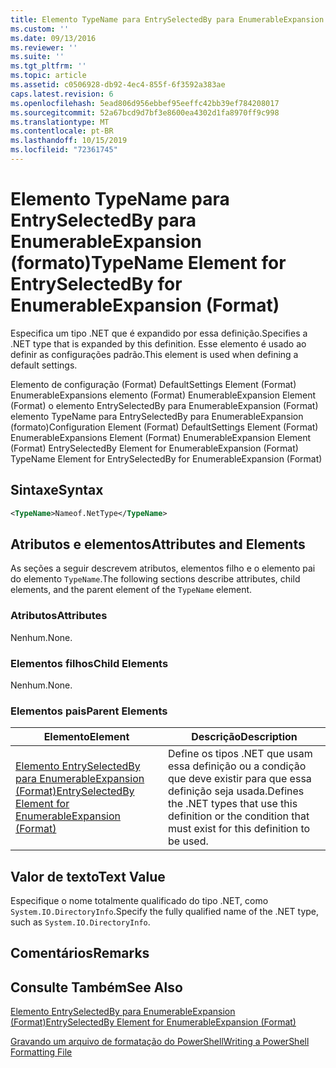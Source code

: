 ```yaml
---
title: Elemento TypeName para EntrySelectedBy para EnumerableExpansion (Format) | Microsoft Docs
ms.custom: ''
ms.date: 09/13/2016
ms.reviewer: ''
ms.suite: ''
ms.tgt_pltfrm: ''
ms.topic: article
ms.assetid: c0506928-db92-4ec4-855f-6f3592a383ae
caps.latest.revision: 6
ms.openlocfilehash: 5ead806d956ebbef95eeffc42bb39ef784208017
ms.sourcegitcommit: 52a67bcd9d7bf3e8600ea4302d1fa8970ff9c998
ms.translationtype: MT
ms.contentlocale: pt-BR
ms.lasthandoff: 10/15/2019
ms.locfileid: "72361745"
---
```

# <a name="typename-element-for-entryselectedby-for-enumerableexpansion-format"></a><span data-ttu-id="c5a06-102">Elemento TypeName para EntrySelectedBy para EnumerableExpansion (formato)</span><span class="sxs-lookup"><span data-stu-id="c5a06-102">TypeName Element for EntrySelectedBy for EnumerableExpansion (Format)</span></span>

<span data-ttu-id="c5a06-103">Especifica um tipo .NET que é expandido por essa definição.</span><span class="sxs-lookup"><span data-stu-id="c5a06-103">Specifies a .NET type that is expanded by this definition.</span></span> <span data-ttu-id="c5a06-104">Esse elemento é usado ao definir as configurações padrão.</span><span class="sxs-lookup"><span data-stu-id="c5a06-104">This element is used when defining a default settings.</span></span>

<span data-ttu-id="c5a06-105">Elemento de configuração (Format) DefaultSettings Element (Format) EnumerableExpansions elemento (Format) EnumerableExpansion Element (Format) o elemento EntrySelectedBy para EnumerableExpansion (Format) elemento TypeName para EntrySelectedBy para EnumerableExpansion (formato)</span><span class="sxs-lookup"><span data-stu-id="c5a06-105">Configuration Element (Format) DefaultSettings Element (Format) EnumerableExpansions Element (Format) EnumerableExpansion Element (Format) EntrySelectedBy Element for EnumerableExpansion (Format) TypeName Element for EntrySelectedBy for EnumerableExpansion (Format)</span></span>

## <a name="syntax"></a><span data-ttu-id="c5a06-106">Sintaxe</span><span class="sxs-lookup"><span data-stu-id="c5a06-106">Syntax</span></span>

```xml
<TypeName>Nameof.NetType</TypeName>

```

## <a name="attributes-and-elements"></a><span data-ttu-id="c5a06-107">Atributos e elementos</span><span class="sxs-lookup"><span data-stu-id="c5a06-107">Attributes and Elements</span></span>

<span data-ttu-id="c5a06-108">As seções a seguir descrevem atributos, elementos filho e o elemento pai do elemento `TypeName`.</span><span class="sxs-lookup"><span data-stu-id="c5a06-108">The following sections describe attributes, child elements, and the parent element of the `TypeName` element.</span></span>

### <a name="attributes"></a><span data-ttu-id="c5a06-109">Atributos</span><span class="sxs-lookup"><span data-stu-id="c5a06-109">Attributes</span></span>

<span data-ttu-id="c5a06-110">Nenhum.</span><span class="sxs-lookup"><span data-stu-id="c5a06-110">None.</span></span>

### <a name="child-elements"></a><span data-ttu-id="c5a06-111">Elementos filhos</span><span class="sxs-lookup"><span data-stu-id="c5a06-111">Child Elements</span></span>

<span data-ttu-id="c5a06-112">Nenhum.</span><span class="sxs-lookup"><span data-stu-id="c5a06-112">None.</span></span>

### <a name="parent-elements"></a><span data-ttu-id="c5a06-113">Elementos pais</span><span class="sxs-lookup"><span data-stu-id="c5a06-113">Parent Elements</span></span>

|<span data-ttu-id="c5a06-114">Elemento</span><span class="sxs-lookup"><span data-stu-id="c5a06-114">Element</span></span>|<span data-ttu-id="c5a06-115">Descrição</span><span class="sxs-lookup"><span data-stu-id="c5a06-115">Description</span></span>|
|-------------|-----------------|
|[<span data-ttu-id="c5a06-116">Elemento EntrySelectedBy para EnumerableExpansion (Format)</span><span class="sxs-lookup"><span data-stu-id="c5a06-116">EntrySelectedBy Element for EnumerableExpansion (Format)</span></span>](./entryselectedby-element-for-enumerableexpansion-format.md)|<span data-ttu-id="c5a06-117">Define os tipos .NET que usam essa definição ou a condição que deve existir para que essa definição seja usada.</span><span class="sxs-lookup"><span data-stu-id="c5a06-117">Defines the .NET types that use this definition or the condition that must exist for this definition to be used.</span></span>|

## <a name="text-value"></a><span data-ttu-id="c5a06-118">Valor de texto</span><span class="sxs-lookup"><span data-stu-id="c5a06-118">Text Value</span></span>

<span data-ttu-id="c5a06-119">Especifique o nome totalmente qualificado do tipo .NET, como `System.IO.DirectoryInfo`.</span><span class="sxs-lookup"><span data-stu-id="c5a06-119">Specify the fully qualified name of the .NET type, such as `System.IO.DirectoryInfo`.</span></span>

## <a name="remarks"></a><span data-ttu-id="c5a06-120">Comentários</span><span class="sxs-lookup"><span data-stu-id="c5a06-120">Remarks</span></span>

## <a name="see-also"></a><span data-ttu-id="c5a06-121">Consulte Também</span><span class="sxs-lookup"><span data-stu-id="c5a06-121">See Also</span></span>

[<span data-ttu-id="c5a06-122">Elemento EntrySelectedBy para EnumerableExpansion (Format)</span><span class="sxs-lookup"><span data-stu-id="c5a06-122">EntrySelectedBy Element for EnumerableExpansion (Format)</span></span>](./entryselectedby-element-for-enumerableexpansion-format.md)

[<span data-ttu-id="c5a06-123">Gravando um arquivo de formatação do PowerShell</span><span class="sxs-lookup"><span data-stu-id="c5a06-123">Writing a PowerShell Formatting File</span></span>](./writing-a-powershell-formatting-file.md)
